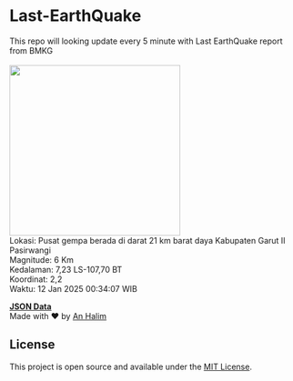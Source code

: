 # Last-EarthQuake
This repo will looking update every 5 minute with Last EarthQuake report from BMKG
<br>
<br>
<img src="undefined" width="300"/>
<br>
Lokasi: Pusat gempa berada di darat 21 km barat daya Kabupaten Garut  II Pasirwangi <br>
Magnitude: 6 Km <br>
Kedalaman: 7,23 LS-107,70 BT <br>
Koordinat: 2,2 <br>
Waktu: 12 Jan 2025 00:34:07 WIB <br>

<a href="./data/data.json">**JSON Data**</a>
<br>
Made with ❤️ by <a href="https://github.com/an-halim">An Halim</a>
## License

This project is open source and available under the [MIT License](LICENSE).
